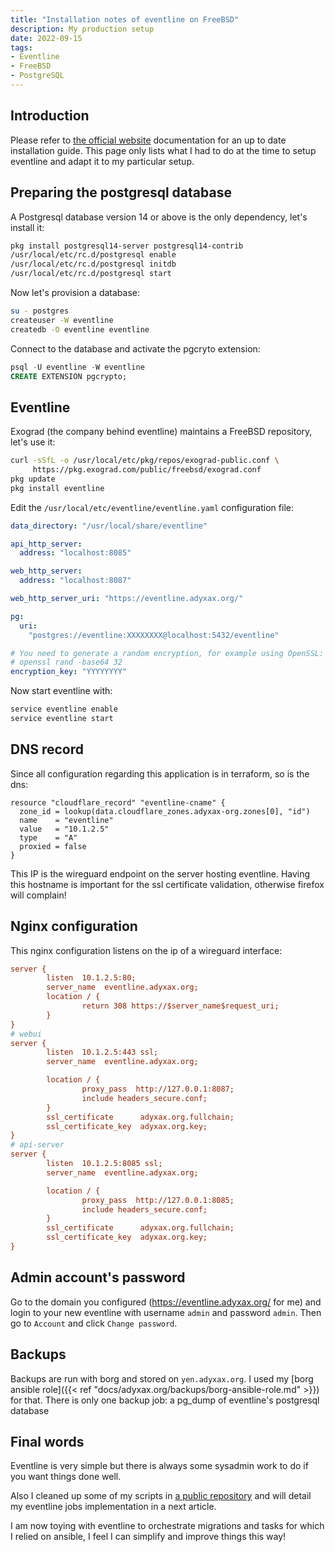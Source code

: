 ```yaml
---
title: "Installation notes of eventline on FreeBSD"
description: My production setup
date: 2022-09-15
tags:
- Eventline
- FreeBSD
- PostgreSQL
---
```


## Introduction

Please refer to [the official website](https://www.exograd.com/doc/eventline/handbook.html#_deployment_and_configuration) documentation for an up to date installation guide. This page only lists what I had to do at the time to setup eventline and adapt it to my particular setup.

## Preparing the postgresql database

A Postgresql database version 14 or above is the only dependency, let's install it:
```sh
pkg install postgresql14-server postgresql14-contrib
/usr/local/etc/rc.d/postgresql enable
/usr/local/etc/rc.d/postgresql initdb
/usr/local/etc/rc.d/postgresql start
```

Now let's provision a database:
```sh
su - postgres
createuser -W eventline
createdb -O eventline eventline
```

Connect to the database and activate the pgcryto extension:
```sql
psql -U eventline -W eventline
CREATE EXTENSION pgcrypto;
```

## Eventline

Exograd (the company behind eventline) maintains a FreeBSD repository, let's use it:
```sh
curl -sSfL -o /usr/local/etc/pkg/repos/exograd-public.conf \
     https://pkg.exograd.com/public/freebsd/exograd.conf
pkg update
pkg install eventline
```

Edit the `/usr/local/etc/eventline/eventline.yaml` configuration file:
```yaml
data_directory: "/usr/local/share/eventline"

api_http_server:
  address: "localhost:8085"

web_http_server:
  address: "localhost:8087"

web_http_server_uri: "https://eventline.adyxax.org/"

pg:
  uri:
    "postgres://eventline:XXXXXXXX@localhost:5432/eventline"

# You need to generate a random encryption, for example using OpenSSL:
# openssl rand -base64 32
encryption_key: "YYYYYYYY"
```

Now start eventline with:
```sh
service eventline enable
service eventline start
```

## DNS record

Since all configuration regarding this application is in terraform, so is the dns:
```hcl
resource "cloudflare_record" "eventline-cname" {
  zone_id = lookup(data.cloudflare_zones.adyxax-org.zones[0], "id")
  name    = "eventline"
  value   = "10.1.2.5"
  type    = "A"
  proxied = false
}
```

This IP is the wireguard endpoint on the server hosting eventline. Having this hostname is important for the ssl certificate validation, otherwise firefox will complain!

## Nginx configuration

This nginx configuration listens on the ip of a wireguard interface:
```cfg
server {
        listen  10.1.2.5:80;
        server_name  eventline.adyxax.org;
        location / {
                return 308 https://$server_name$request_uri;
        }
}
# webui
server {
        listen  10.1.2.5:443 ssl;
        server_name  eventline.adyxax.org;

        location / {
                proxy_pass  http://127.0.0.1:8087;
                include headers_secure.conf;
        }
        ssl_certificate      adyxax.org.fullchain;
        ssl_certificate_key  adyxax.org.key;
}
# api-server
server {
        listen  10.1.2.5:8085 ssl;
        server_name  eventline.adyxax.org;

        location / {
                proxy_pass  http://127.0.0.1:8085;
                include headers_secure.conf;
        }
        ssl_certificate      adyxax.org.fullchain;
        ssl_certificate_key  adyxax.org.key;
}
```

## Admin account's password

Go to the domain you configured (https://eventline.adyxax.org/ for me) and login to your new eventline with username `admin` and password `admin`. Then go to `Account` and click `Change password`.

## Backups

Backups are run with borg and stored on `yen.adyxax.org`. I used my [borg ansible role]({{< ref "docs/adyxax.org/backups/borg-ansible-role.md" >}}) for that. There is only one backup job: a pg_dump of eventline's postgresql database

## Final words

Eventline is very simple but there is always some sysadmin work to do if you want things done well.

Also I cleaned up some of my scripts in [a public repository](https://git.adyxax.org/adyxax/ev-scripts/tree/) and will detail my eventline jobs implementation in a next article.

I am now toying with eventline to orchestrate migrations and tasks for which I relied on ansible, I feel I can simplify and improve things this way!
